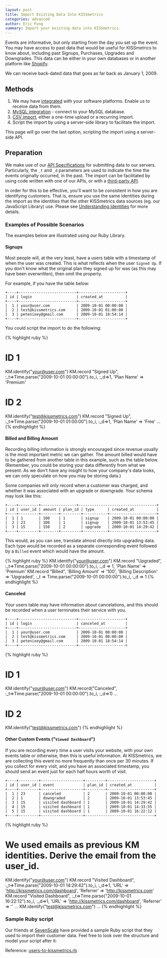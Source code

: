 ```yaml
---
layout: post
title: Import Existing Data Into KISSmetrics
categories: advanced
author: Eric Fung
summary: Import your existing data into KISSmetrics.
---
```

Events are informative, but only starting from the day you set up the event. You may have access to past data that would be useful for KISSmetrics to know about, including past Signups, Purchases, Upgrades and Downgrades. This data can be either in your own databases or in another platform like [Shopify][shopify].

We can receive back-dated data that goes as far back as January 1, 2009.

## Methods

1. We may have [integrated][integrations] with your software platforms. Enable us to receive data from them.
2. [MySQL integration][mysql] - connect to your MySQL database.
3. [CSV import][csv], either a one-time upload or a recurring import.
4. Script the import by using a server-side library to facilitate the import.

This page will go over the last option, scripting the import using a server-side API.

## Preparation

We make use of our [API Specifications][specs] for submitting data to our servers. Particularly, the `_t` and `_d` parameters are used to indicate the time the events originally occurred, in the past. The import can be facilitated by using code written with one of our APIs, or with a [third-party API][other].

In order for this to be effective, you'll want to be consistent in how you are identifying customers. That is, ensure you use the same identities during the import as the identities that the other KISSmetrics data sources (eg. our JavaScript Library) use. Please see [Understanding Identities][identity] for more details.

### Examples of Possible Scenarios

The examples below are illustrated using our Ruby Library.

#### Signups

Most people will, at the very least, have a users table with a timestamp of when the user was created. This is what reflects when the user `Signed Up`.  If you don't know what the original plan they signed up for was (as this may have been overwritten), then omit the property.

For example, if you have the table below:

    +----+--------------------------+---------------------+
    | id | login                    | created_at          |
    +----+--------------------------+---------------------+
    |  1 | your@user.com            | 2009-10-01 00:00:00 |
    |  2 | test@kissmetrics.com     | 2009-10-01 01:00:00 |
    |  3 | petenixey@gmail.com      | 2009-10-01 18:54:14 |
    +----+--------------------------+---------------------+

You could script the import to do the following:

{% highlight ruby %}
# ID 1
KM.identify("your@user.com")
KM.record "Signed Up", :_t=>Time.parse("2009-10-01 00:00:00").to_i, :_d=>1, 'Plan Name' => 'Premium'

# ID 2
KM.identify("test@kissmetrics.com")
KM.record "Signed Up", :_t=>Time.parse("2009-10-01 01:00:00").to_i, :_d=>1, 'Plan Name' => 'Free'
...
{% endhighlight %}

#### Billed and Billing Amount

Recording billing information is strongly encouraged since revenue usually is the most important metric we can gather. The amount billed would have to be gathered from another table in this example, such as the table below. (Remember, you could be storing your data differently from what we present. As we don't have any insight to how your company's data looks, we can only speculate on how you may be storing data.)

Some companies will only record when a customer was charged, and whether it was associated with an upgrade or downgrade. Your schema may look like this:

    +----+---------+----------------+-----------------------------------+
    | id | user_id | amount | plan_id | type      | created_at          |
    +----+---------+--------+---------+-----------+---------------------+
    |  1 | 1       | 100    | 1       | signup    | 2009-10-01 00:00:00 |
    |  2 | 23      | 100    | 1       | signup    | 2009-10-01 13:53:45 |
    |  3 | 15      | 150    | 2       | upgrade   | 2009-10-01 14:29:42 |
    +----+---------+--------+---------+-----------+---------------------+

This would, as you can see, translate almost directly into upgrading data. Each type would be recorded as a separate corresponding event followed by a `Billed` event which would have the amount.

{% highlight ruby %}
KM.identify("your@user.com")
KM.record "Upgraded", :_t=>Time.parse("2009-10-01 00:00:00").to_i, :_d => 1, 'Plan Name' => 'Premium'
KM.record "Billed", 'Billing Amount' => '100', 'Billing Description' => 'Upgraded', :_t => Time.parse("2009-10-01 00:00:00").to_i, :_d => 1
{% endhighlight %}

#### Canceled

Your users table may have information about cancelations, and this should be recorded when a user terminates their service with you.

    +----+--------------------------+---------------------+
    | id | login                    | canceled_at         |
    +----+--------------------------+---------------------+
    |  1 | your@user.com            | 2009-10-01 00:00:00 |
    |  2 | test@kissmetrics.com     | 2009-10-01 00:00:00 |
    |  3 | petenixey@gmail.com      | 2009-10-01 18:54:14 |
    +----+--------------------------+---------------------+

{% highlight ruby %}
# ID 1
KM.identify("your@user.com")
KM.record("Canceled", :_t=>Time.parse("2009-10-01 00:00:00").to_i, :_d=>1)
...
# ID 2
KM.identify("test@kissmetrics.com")
{% endhighlight %}

#### Other Custom Events ("`Viewed Dashboard`")

If you are recording every time a user visits your website, with your own events table or otherwise, then this is useful information. At KISSmetrics, we are collecting this event no more frequently than once per 30 minutes. If you collect for every visit, and you have an associated timestamp, you should send an event just for each half hours worth of visit.

    +----+---------+-------------------+---------+---------------------+
    | id | user_id | event             | plan_id | created_at          |
    +----+---------+-------------------+---------+---------------------+
    |  1 | 23      | canceled          | 2       | 2009-10-01 00:00:00 |
    |  2 | 1       | downgraded        | 2       | 2009-10-01 13:53:45 |
    |  3 | 15      | visited dashboard | 1       | 2009-10-01 14:29:42 |
    |  4 | 15      | visited dashboard | 1       | 2009-10-01 14:33:55 |
    |  5 | 15      | visited dashboard | 1       | 2009-10-01 16:22:12 |
    +----+---------+-------------------+-------------------------------+

{% highlight ruby %}
# We used emails as previous KM identities. Derive the email from the user_id.
KM.identify("your@user.com") 
KM.record "Visited Dashboard", :_t=>Time.parse("2009-10-01 14:29:42").to_i, :_d=>1, 'URL' => 'http://kissmetrics.com/dashboard', 'Referrer' => 'http://kissmetrics.com'
KM.record "Visited Dashboard", :_t=>Time.parse("2009-10-01 16:22:12").to_i, :_d=>1, 'URL' => 'http://kissmetrics.com/dashboard', 'Referrer' => ''
...
KM.identify("test@kissmetrics.com")
...
{% endhighlight %}

### Sample Ruby script

Our friends at [SevenScale][sevenscale] have provided a sample Ruby script that they used to import their customer data. Feel free to look over the structure and model your script after it:

Reference: [users-to-kissmetrics.rb][users-to-kissmetrics.rb]


[specs]: /apis/specifications
[other]: /apis/other
[mysql]: /integrations/mysql
[csv]: /integrations/csv-import
[shopify]: http://www.shopify.com/
[integrations]: /integrations
[identity]: /getting-started/understanding-identities

[sevenscale]: http://sevenscale.com/
[users-to-kissmetrics.rb]: https://s3.amazonaws.com/kissmetrics-support-files/assets/advanced/saas_importing/users-to-kissmetrics.rb
